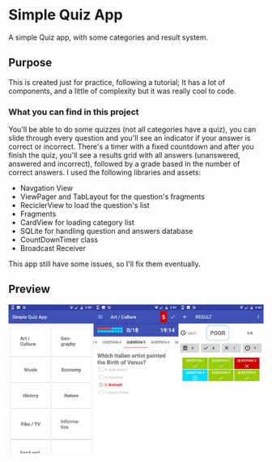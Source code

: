 # Simple Quiz App

A simple Quiz app, with some categories and result system. 

## Purpose

This is created just for practice, following a tutorial; It has a lot of components, and a little of complexity but it was really cool to code.

### What you can find in this project

You'll be able to do some quizzes (not all categories have a quiz), you can slide through every question and you'll see an indicator if your answer is correct or incorrect. There's a timer with a fixed countdown and after you finish the quiz, you'll see a results grid with all answers (unanswered, answered and incorrect), followed by a grade based in the number of correct answers. I used the following libraries and assets:

* Navgation View
* ViewPager and TabLayout for the question's fragments
* ReciclerView to load the question's list
* Fragments
* CardView for loading category list
* SQLite for handling question and answers database
* CountDownTimer class
* Broadcast Receiver

This app still have some issues, so I'll fix them eventually.

## Preview

![preview](https://github.com/KarlosPerez/SimpleQuizApp/blob/master/previewQuizApp.png)


